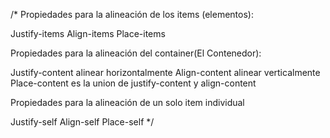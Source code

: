 /* Propiedades para la alineación de los items (elementos):

Justify-items
Align-items
Place-items

Propiedades para la alineación del container(El Contenedor):

Justify-content    alinear horizontalmente
Align-content      alinear verticalmente 
Place-content      es la union de justify-content y align-content


Propiedades para la alineación de un solo item individual

Justify-self
Align-self
Place-self */

